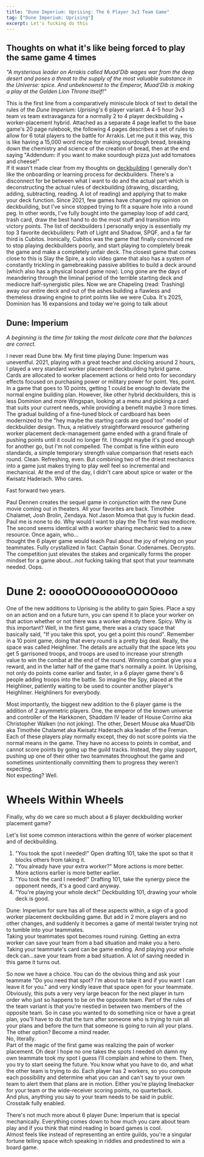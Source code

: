 ```yaml
---
title: "Dune Imperium: Uprising: The 6 Player 3v3 Team Game"
tag: ["Dune Imperium: Uprising"]
excerpt: Let's fucking do this 
---
```


## Thoughts on what it's like being forced to play the same game 4 times

_"A mysterious leader on Arrakis called Muad’Dib wages war from the deep desert and poses a threat to the supply of the most valuable substance in the Universe:
spice. And unbeknownst to the Emperor, Muad’Dib is making a play at the Golden Lion Throne itself!"_

This is the first line from a comparatively miniscule block of text to detail the rules of the *Dune Imperium: Uprising's* 6 player variant. A 4-5 hour 3v3 team vs team extravaganza for a normally 2 to 4 player deckbuilding + worker-placement hybrid. Attached as a separate 4 page leaflet to the base game's 20 page rulebook, the following 4 pages describes a set of rules to allow for 6 total players to the battle for Arrakis. Let me put it this way, this is like having a 15,000 word recipe for making sourdough bread, breaking down the chemistry and science of the creation of bread, then at the end saying "Addendum: if you want to make sourdough pizza just add tomatoes and cheese!"    
If it wasn't made clear from my thoughts on [deckbuilding](blog/paperback) I generally don't like the onboarding or learning process for deckbuilders. There's a disconnect for be between what I want to do and the actual part which is deconstructing the actual rules of deckbuilding (drawing, discarding, adding, subtracting, reading. A lot of reading) and applying that to make your deck function. Since 2021, few games have changed my opinion on deckbuilding, but I've since stopped trying to fit a square hole into a round peg. In other words, I've fully bought into the gameplay loop of add card, trash card, draw the best hand to do the most stuff and transition into victory points. The list of deckbuilders I personally enjoy is essentially my top 3 favorite deckbuilders: Path of Light and Shadow, SPQF, and a far far third is Cubitos. Ironically, Cubitos was the game that finally convinced me to stop playing deckbuilders poorly, and start playing to completely break the game and make a completely unfair deck. The closest game that comes close to this is Slay the Spire, a solo video game that also has a system of constantly trickling in gamebreaking passive abilities to build a deck around (which also has a physical board game now). Long gone are the days of meandering through the liminal period of the terrible starting deck and mediocre half-synergistic piles. Now we are Chapeling (read: Trashing) away our entire deck and out of the ashes building a flawless and themeless drawing engine to print points like we were Cuba. It's 2025, Dominion has 16 expansions and today we're going to talk about 

## Dune: Imperium

_A beginning is the time for taking the most delicate care that the balances are correct._ 

I never read Dune btw. My first time playing Dune: Imperium was uneventful. 2021, playing with a great teacher and clocking around 2 hours, I played a very standard worker placement deckbuilding hybrid game. Cards are allocated to worker placement actions or held onto for secondary effects focused on purchasing power or military power for point. Yes, point. In a game that goes to 10 points, getting 1 could be enough to deviate the normal engine building plan. However, like other hybrid deckbuilders, this is less Dominion and more Wingspan, looking at a menu and picking a card that suits your current needs, while providing a benefit maybe 3 more times. The gradual building of a fine-tuned block of cardboard has been modernized to the "hey maybe the starting cards are good too" model of deckbuilder design. Thus, a relatively straightforward resource gathering worker placement deck-management game ended with a grand finale of pushing points until it could no longer fit. I thought maybe it's good enough for another go, but I'm not compelled. The combat is fine within euro standards, a simple temporary strength value comparison that resets each round. Clean. Refreshing, even. But combining two of the driest mechanics into a game just makes trying to play well feel so incremental and mechanical. At the end of the day, I didn't care about spice or water or the Kwisatz Haderach. Who cares. 

Fast forward two years.

Paul Dennen creates the sequel game in conjunction with the new Dune movie coming out in theaters. All your favorites are back. Timothée Chalamet, Josh Brolin, Zendaya. Not Jason Momoa that guy is fuckin dead.    
Paul me is none to do. Why would I want to play the The first was mediocre. The second seems identical with a worker sharing mechanic tied to a new resource. Once again, who...    
thought the 6 player game would teach Paul about the joy of relying on your teammates. Fully crystallized in fact. Captain Sonar. Codenames. Decrypto. The competition just elevates the stakes and organically forms the proper mindset for a game about...not fucking taking that spot that your teammate needed. Oops.

# Dune 2: ooooOOOooooOOOOooo

One of the new additions to Uprising is the ability to gain Spies. Place a spy on an action and on a future turn, you can spend it to place your worker on that action whether or not there was a worker already there. Spicy. Why is this important? Well, in the first game, there was a crazy space that basically said, "If you take this spot, you get a point this round". Remember in a 10 point game, doing that every round is a pretty big deal. Really, the space was called Heighliner. The details are actually that the space lets you get 5 garrisoned troops, and troops are used to increase your strength value to win the combat at the end of the round. Winning combat give you a reward, and in the latter half of the game that's normally a point. In Uprising, not only do points come earlier and faster, in a 6 player game there's 6 people adding troops into the battle. So imagine the Spy, placed at the Heighliner, patiently waiting to be used to counter another player's Heighliner. Heighliners for everybody. 

Most importantly, the biggest new addition to the 6 player game is the addition of 2 asymmetric players. One, the emperor of the known universe and controller of the Harkkonen, Shaddam IV leader of House Corrino aka Christopher Walken (no not joking). The other, Desert Mouse aka Muad'Dib aka Timothée Chalamet aka Kwisatz Haderach aka leader of the Freman. Each of these players play normally except, they do not score points via the normal means in the game. They have no access to points in combat, and cannot score points by going up the guild tracks. Instead, they play support, pushing up one of their other two teammates throughout the game and sometimes unintentionally committing them to progress they weren't expecting.   
Not expecting? Well.

# Wheels Within Wheels

Finally, why do we care so much about a 6 player deckbuilding worker placement game?    

Let's list some common interactions within the genre of worker placement and of deckbuilding.

1. "You took the spot I needed!"
Open drafting 101, take the spot so that it blocks others from taking it. 
2. "You already have your extra worker?"
More actions is more better. More actions earlier is more better earlier.
3. "You took the card I needed!"
Drafting 101, take the synergy piece the opponent needs, it's a good card anyway.
4. "You're playing your whole deck!"
Deckbuilding 101, drawing your whole deck is good. 

Dune: Imperium for sure has all of these aspects within, a sign of a good worker placement deckbuilding game. But add in 2 more players and no other changes, and suddenly it becomes a game of mental twister trying not to tumble into your teammates.    
Taking your teammates spot becomes round ruining. Getting an extra worker can save your team from a bad situation and make you a hero. Taking your teammate's card can be game ending. And playing your whole deck can...save your team from a bad situation. A lot of saving needed in this game it turns out.    

So now we have a choice. You can do the obvious thing and ask your teammate "Do you need that spot? I'm about to take it and if you want I can leave it for you." and very kindly leave that space open for your teammate.    
Obviously, this puts a very very large beacon for the next player in turn order who just so happens to be on the opposite team. Part of the rules of the team variant is that you're nestled in between two members of the opposite team. So in case you wanted to do something nice or have a great plan, you'll have to do that the turn after someone who is trying to ruin all your plans and before the turn that someone is going to ruin all your plans.    
The other option? Become a mind reader.    
No, literally.    
Part of the magic of the first game was realizing the pain of worker placement. Oh dear I hope no one takes the spots I needed oh damn my own teammate took my spot I guess I'll complain and whine to them. Then, you try to start seeing the future. You know what you have to do, and what the other team is trying to do. Each player has 2 workers, so you compute each possibility and determine what you can and can't say to your own team to alert them that plans are in motion. Either you're playing linebacker for your team or the wide-receiver scoring points, no quarterback.    
And plus, anything you say to your team needs to be said in public. Crosstalk fully enabled.    

There's not much more about 6 player Dune: Imperium that is special mechanically. Everything comes down to how much you care about team play and if you think that mind reading in board games is cool.    
Almost feels like instead of representing an entire guilds, you're a singular fortune telling space witch speaking in riddles and predestined to win a board game.